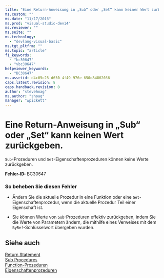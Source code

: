 ```yaml
---
title: "Eine Return-Anweisung in „Sub“ oder „Set“ kann keinen Wert zur&#252;ckgeben. | Microsoft Docs"
ms.custom: ""
ms.date: "11/17/2016"
ms.prod: "visual-studio-dev14"
ms.reviewer: ""
ms.suite: ""
ms.technology: 
  - "devlang-visual-basic"
ms.tgt_pltfrm: ""
ms.topic: "article"
f1_keywords: 
  - "bc30647"
  - "vbc30647"
helpviewer_keywords: 
  - "BC30647"
ms.assetid: d4c05c28-d650-4f49-976e-650d84802036
caps.latest.revision: 8
caps.handback.revision: 8
author: "stevehoag"
ms.author: "shoag"
manager: "wpickett"
---
```

# Eine Return-Anweisung in „Sub“ oder „Set“ kann keinen Wert zur&#252;ckgeben.
`Sub`\-Prozeduren und `Set`\-Eigenschaftenprozeduren können keine Werte zurückgeben.  
  
 **Fehler\-ID:** BC30647  
  
### So beheben Sie diesen Fehler  
  
-   Ändern Sie die aktuelle Prozedur in eine Funktion oder eine `Get`\-Eigenschaftenprozedur, wenn die aktuelle Prozedur Teil einer Eigenschaft ist.  
  
-   Sie können Werte von `Sub`\-Prozeduren effektiv zurückgeben, indem Sie die Werte von Parametern ändern, die mithilfe eines Verweises mit dem `ByRef`\-Schlüsselwort übergeben wurden.  
  
## Siehe auch  
 [Return Statement](../../visual-basic/language-reference/statements/return-statement.md)   
 [Sub Procedures](../../visual-basic/programming-guide/language-features/procedures/sub-procedures.md)   
 [Function\-Prozeduren](../../visual-basic/programming-guide/language-features/procedures/function-procedures.md)   
 [Eigenschaftenprozeduren](../../visual-basic/programming-guide/language-features/procedures/property-procedures.md)